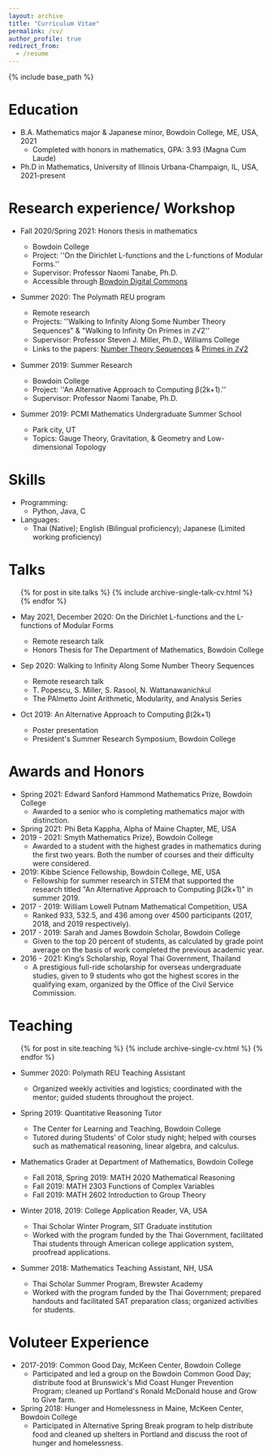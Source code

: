 ```yaml
---
layout: archive
title: "Curriculum Vitae"
permalink: /cv/
author_profile: true
redirect_from:
  - /resume
---
```


{% include base_path %}

Education
======
* B.A. Mathematics major & Japanese minor, Bowdoin College, ME, USA, 2021
  * Completed with honors in mathematics, GPA: 3.93 (Magna Cum Laude)   
* Ph.D in Mathematics, University of Illinois Urbana-Champaign, IL, USA, 2021-present

Research experience/ Workshop 
======

* Fall 2020/Spring 2021: Honors thesis in mathematics 
  * Bowdoin College
  * Project: ''On the Dirichlet L-functions and the L-functions of Modular Forms.''
  * Supervisor: Professor Naomi Tanabe, Ph.D. 
  * Accessible through [Bowdoin Digital Commons](https://digitalcommons.bowdoin.edu/honorsprojects/266/)

* Summer 2020: The Polymath REU program
  * Remote research 
  * Projects: ''Walking to Infinity Along Some Number Theory Sequences" & "Walking to Infinity On Primes in &#8484;&radic;2''
  * Supervisor: Professor Steven J.  Miller, Ph.D., Williams College
  * Links to the papers: [Number Theory Sequences](https://arxiv.org/abs/2010.14932) & [Primes in &#8484;&radic;2](https://arxiv.org/abs/2011.07386)

* Summer 2019: Summer Research
  * Bowdoin College
  * Project: ''An Alternative Approach to Computing &beta;(2k+1).''
  * Supervisor: Professor Naomi Tanabe, Ph.D. 

* Summer 2019: PCMI Mathematics Undergraduate Summer School
  * Park city, UT 
  * Topics: Gauge Theory, Gravitation, & Geometry and Low-dimensional Topology
 
Skills
======
* Programming: 
  * Python, Java, C
* Languages:
  * Thai (Native); English (Bilingual proficiency); Japanese (Limited working proficiency)

<!--- Publications
======
  <ul>{% for post in site.publications %}
    {% include archive-single-cv.html %}
  {% endfor %}</ul> -->
  
Talks
======
  <ul>{% for post in site.talks %}
    {% include archive-single-talk-cv.html %}
  {% endfor %}</ul>

* May 2021, December 2020: On the Dirichlet L-functions and the L-functions of Modular Forms
  * Remote research talk  
  * Honors Thesis for The Department of Mathematics, Bowdoin College

* Sep 2020: Walking to Infinity Along Some Number Theory Sequences
  * Remote research talk  
  * T. Popescu, S. Miller, S. Rasool, N. Wattanawanichkul
  * The PAlmetto Joint Arithmetic, Modularity, and Analysis Series
  
* Oct 2019: An Alternative Approach to Computing &beta;(2k+1) 
  * Poster presentation
  * President's Summer Research Symposium, Bowdoin College

Awards and Honors 
====== 

* Spring 2021: Edward Sanford Hammond Mathematics Prize, Bowdoin College
  * Awarded to a senior who is completing mathematics major with distinction.
* Spring 2021: Phi Beta Kappha, Alpha of Maine Chapter, ME, USA
* 2019 - 2021: Smyth Mathematics Prize}, Bowdoin College 
  * Awarded to a student with the highest grades in mathematics during the first two years. Both the number of courses and their difficulty were considered.
* 2019: Kibbe Science Fellowship, Bowdoin College, ME, USA
  * Fellowship for summer research in STEM that supported the research titled "An Alternative Approach to Computing  &beta;(2k+1)" in summer 2019.
* 2017 - 2019: William Lowell Putnam Mathematical Competition, USA
  * Ranked 933, 532.5, and 436 among over 4500 participants (2017, 2018, and 2019 respectively).
* 2017 - 2019: Sarah and James Bowdoin Scholar, Bowdoin College 
  * Given to the top 20 percent of students, as calculated by grade point average on the basis of work completed the previous academic year.
* 2016 - 2021: King’s Scholarship, Royal Thai Government, Thailand
  * A prestigious full-ride scholarship for overseas undergraduate studies, given to 9 students who got the highest scores in the qualifying exam, organized by the Office of the Civil Service Commission.

  
Teaching
======
  <ul>{% for post in site.teaching %}
    {% include archive-single-cv.html %}
  {% endfor %}</ul>
  
* Summer 2020: Polymath REU Teaching Assistant
  * Organized weekly activities and logistics; coordinated with the mentor; guided students throughout the project.
  
* Spring 2019: Quantitative Reasoning Tutor
  * The Center for Learning and Teaching, Bowdoin College
  * Tutored during Students’ of Color study night; helped with courses such as mathematical reasoning, linear algebra, and calculus.
  
* Mathematics Grader at Department of Mathematics, Bowdoin College
  * Fall 2018, Spring 2019: MATH 2020 Mathematical Reasoning
  * Fall 2019: MATH 2303 Functions of Complex Variables
  * Fall 2019: MATH 2602 Introduction to Group Theory

* Winter 2018, 2019: College Application Reader, VA, USA
  * Thai Scholar Winter Program, SIT Graduate institution
  * Worked with the program funded by the Thai Government, facilitated Thai students through American college application system, proofread applications.

* Summer 2018: Mathematics Teaching Assistant, NH, USA
  * Thai Scholar Summer Program, Brewster Academy
  * Worked with the program funded by the Thai Government; prepared handouts and facilitated SAT preparation class; organized activities for students.


  
Voluteer Experience
======
* 2017-2019: Common Good Day, McKeen Center, Bowdoin College
  * Participated and led a group on the Bowdoin Common Good Day; distribute food at Brunswick's Mid Coast Hunger Prevention Program; cleaned up Portland's Ronald McDonald house and Grow to Give farm.
* Spring 2018: Hunger and Homelessness in Maine, McKeen Center, Bowdoin College
  * Participated in Alternative Spring Break program to help distribute food and cleaned up shelters in Portland and discuss the root of hunger and homelessness.
